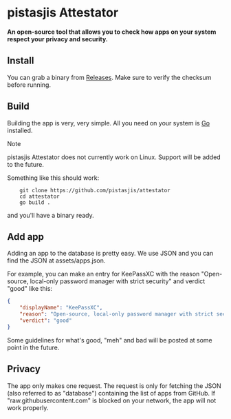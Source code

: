 # pistasjis Attestator

**An open-source tool that allows you to check how apps on your system respect your privacy and security.**

## Install

You can grab a binary from [Releases](/releases). Make sure to verify the checksum before running.

## Build

Building the app is very, very simple. All you need on your system is [Go](https://go.dev) installed.

> [!NOTE]
> pistasjis Attestator does not currently work on Linux. Support will be added to the future.

Something like this should work:

```
    git clone https://github.com/pistasjis/attestator
    cd attestator
    go build .
```

and you'll have a binary ready.

## Add app

Adding an app to the database is pretty easy. We use JSON and you can find the JSON at assets/apps.json.

For example, you can make an entry for KeePassXC with the reason "Open-source, local-only password manager with strict security" and verdict "good" like this:

```json
{
    "displayName": "KeePassXC",
    "reason": "Open-source, local-only password manager with strict security.",
    "verdict": "good"
}
```

Some guidelines for what's good, "meh" and bad will be posted at some point in the future.

## Privacy

The app only makes one request. The request is only for fetching the JSON (also referred to as "database") containing the list of apps from GitHub. If "raw.githubusercontent.com" is blocked on your network, the app will not work properly.